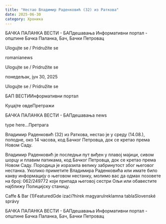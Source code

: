 ```yaml
---
title: "Нестао Владимир Раденковић (32) из Раткова"
date: 2025-06-30
category: Хроника
---
```


БАЧКА ПАЛАНКА ВЕСТИ - БАПдешавања Информативни портал - општине Бачка Паланка, Бач, Бачки Петровац

Ulogujte se / Pridružite se

romanianews

Ulogujte se / Pridružite se

понедељак, јун 30, 2025

Ulogujte se / Pridružite se

БАП ВЕСТИИнформативни портал

Куцајте овдеПретражи

БАЧКА ПАЛАНКА ВЕСТИ - БАПдешавања news

type here...Претрага

Владимир Раденковић (32) из Раткова, нестао је у среду (14.08.), поподне, око 14 часова, код Бачког Петровца, док се кретао према Новом Саду.

Владимир Раденковић је последњи пут виђен у плавој мајици, сивом шорцу и плавим патикама, код Бачког Петровца, док се кретао према Новом Саду. Породица је изразила велику забринутост због његовог нестанка.
Уколико приметите Владимира Раденковића или имате било какву информацију о његовом нестанку, молимо вас да одмах позовете на број: 062/249772 који припада његовој сестри Ољи или обавестите најближу Полицијску станицу.

Caffe & Bar (1)FeaturedGde izaći?hírek magyarulreklamna tablaSlovenské správy

БАЧКА ПАЛАНКА ВЕСТИ - БАПдешавања Информативни портал - општине Бачка Паланка, Бач, Бачки Петровац
